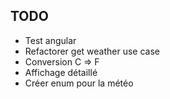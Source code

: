 ## TODO

- Test angular
- Refactorer get weather use case
- Conversion C => F
- Affichage détaillé
- Créer enum pour la météo